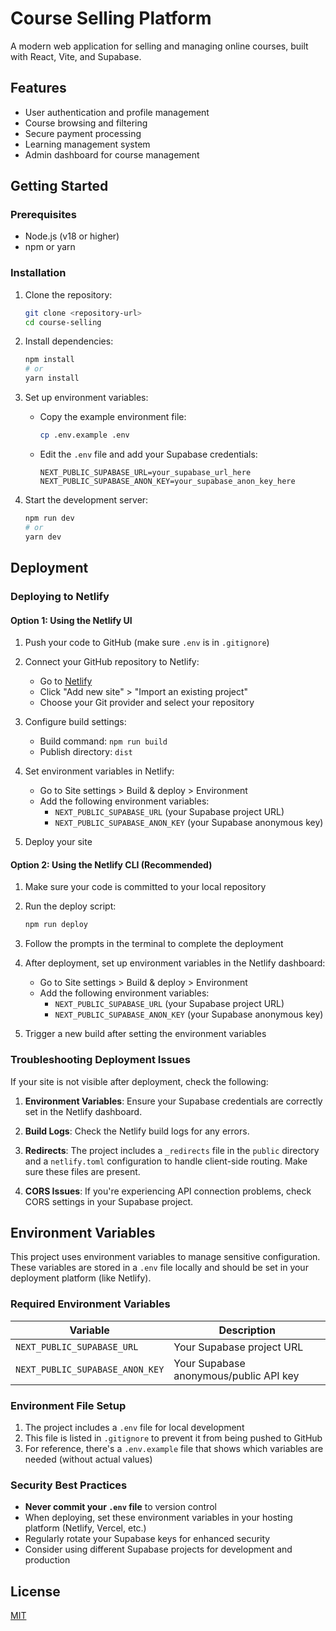 # Course Selling Platform

A modern web application for selling and managing online courses, built with React, Vite, and Supabase.

## Features

- User authentication and profile management
- Course browsing and filtering
- Secure payment processing
- Learning management system
- Admin dashboard for course management

## Getting Started

### Prerequisites

- Node.js (v18 or higher)
- npm or yarn

### Installation

1. Clone the repository:
   ```bash
   git clone <repository-url>
   cd course-selling
   ```

2. Install dependencies:
   ```bash
   npm install
   # or
   yarn install
   ```

3. Set up environment variables:
   - Copy the example environment file:
     ```bash
     cp .env.example .env
     ```
   - Edit the `.env` file and add your Supabase credentials:
     ```
     NEXT_PUBLIC_SUPABASE_URL=your_supabase_url_here
     NEXT_PUBLIC_SUPABASE_ANON_KEY=your_supabase_anon_key_here
     ```

4. Start the development server:
   ```bash
   npm run dev
   # or
   yarn dev
   ```

## Deployment

### Deploying to Netlify

#### Option 1: Using the Netlify UI

1. Push your code to GitHub (make sure `.env` is in `.gitignore`)

2. Connect your GitHub repository to Netlify:
   - Go to [Netlify](https://app.netlify.com/)
   - Click "Add new site" > "Import an existing project"
   - Choose your Git provider and select your repository

3. Configure build settings:
   - Build command: `npm run build`
   - Publish directory: `dist`

4. Set environment variables in Netlify:
   - Go to Site settings > Build & deploy > Environment
   - Add the following environment variables:
     - `NEXT_PUBLIC_SUPABASE_URL` (your Supabase project URL)
     - `NEXT_PUBLIC_SUPABASE_ANON_KEY` (your Supabase anonymous key)

5. Deploy your site

#### Option 2: Using the Netlify CLI (Recommended)

1. Make sure your code is committed to your local repository

2. Run the deploy script:
   ```bash
   npm run deploy
   ```

3. Follow the prompts in the terminal to complete the deployment

4. After deployment, set up environment variables in the Netlify dashboard:
   - Go to Site settings > Build & deploy > Environment
   - Add the following environment variables:
     - `NEXT_PUBLIC_SUPABASE_URL` (your Supabase project URL)
     - `NEXT_PUBLIC_SUPABASE_ANON_KEY` (your Supabase anonymous key)

5. Trigger a new build after setting the environment variables

### Troubleshooting Deployment Issues

If your site is not visible after deployment, check the following:

1. **Environment Variables**: Ensure your Supabase credentials are correctly set in the Netlify dashboard.

2. **Build Logs**: Check the Netlify build logs for any errors.

3. **Redirects**: The project includes a `_redirects` file in the `public` directory and a `netlify.toml` configuration to handle client-side routing. Make sure these files are present.

4. **CORS Issues**: If you're experiencing API connection problems, check CORS settings in your Supabase project.

## Environment Variables

This project uses environment variables to manage sensitive configuration. These variables are stored in a `.env` file locally and should be set in your deployment platform (like Netlify).

### Required Environment Variables

| Variable | Description |
|----------|-------------|
| `NEXT_PUBLIC_SUPABASE_URL` | Your Supabase project URL |
| `NEXT_PUBLIC_SUPABASE_ANON_KEY` | Your Supabase anonymous/public API key |

### Environment File Setup

1. The project includes a `.env` file for local development
2. This file is listed in `.gitignore` to prevent it from being pushed to GitHub
3. For reference, there's a `.env.example` file that shows which variables are needed (without actual values)

### Security Best Practices

- **Never commit your `.env` file** to version control
- When deploying, set these environment variables in your hosting platform (Netlify, Vercel, etc.)
- Regularly rotate your Supabase keys for enhanced security
- Consider using different Supabase projects for development and production

## License

[MIT](LICENSE)